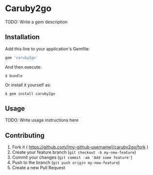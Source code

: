 # Caruby2go

TODO: Write a gem description

## Installation

Add this line to your application's Gemfile:

```ruby
gem 'caruby2go'
```

And then execute:

    $ bundle

Or install it yourself as:

    $ gem install caruby2go

## Usage

TODO: Write usage instructions here

## Contributing

1. Fork it ( https://github.com/[my-github-username]/caruby2go/fork )
2. Create your feature branch (`git checkout -b my-new-feature`)
3. Commit your changes (`git commit -am 'Add some feature'`)
4. Push to the branch (`git push origin my-new-feature`)
5. Create a new Pull Request
